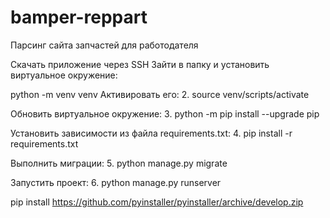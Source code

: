 # bamper-reppart
Парсинг сайта запчастей для работодателя

Скачать приложение через SSH Зайти в папку и установить виртуальное окружение:

python -m venv venv
Активировать его:
2. source venv/scripts/activate

Обновить виртуальное окружение:
3. python -m pip install --upgrade pip

Установить зависимости из файла requirements.txt:
4. pip install -r requirements.txt

Выполнить миграции:
5. python manage.py migrate

Запустить проект:
6. python manage.py runserver

pip install https://github.com/pyinstaller/pyinstaller/archive/develop.zip